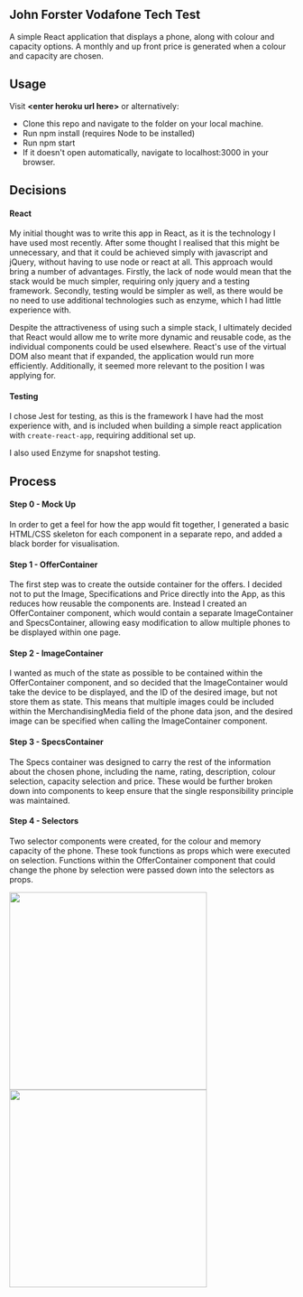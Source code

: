 ## John Forster Vodafone Tech Test
A simple React application that displays a phone, along with colour and capacity options. A monthly and up front price is generated when a colour and capacity are chosen.

## Usage
Visit **\<enter heroku url here\>** or alternatively:
* Clone this repo and navigate to the folder on your local machine.
* Run npm install (requires Node to be installed)
* Run npm start
* If it doesn't open automatically, navigate to localhost:3000 in your browser.

## Decisions
#### React
My initial thought was to write this app in React, as it is the technology I have used most recently. After some thought I realised that this might be unnecessary, and that it could be achieved simply with javascript and jQuery, without having to use node or react at all. This approach would bring a number of advantages. Firstly, the lack of node would mean that the stack would be much simpler, requiring only jquery and a testing framework. Secondly, testing would be simpler as well, as there would be no need to use additional technologies such as enzyme, which I had little experience with.

Despite the attractiveness of using such a simple stack, I ultimately decided that React would allow me to write more dynamic and reusable code, as the individual components could be used elsewhere. React's use of the virtual DOM also meant that if expanded, the application would run more efficiently. Additionally, it seemed more relevant to the position I was applying for.

#### Testing
I chose Jest for testing, as this is the framework I have had the most experience with, and is included when building a simple react application with `create-react-app`, requiring additional set up.

I also used Enzyme for snapshot testing.

## Process
#### Step 0 - Mock Up
In order to get a feel for how the app would fit together, I generated a basic HTML/CSS skeleton for each component in a separate repo, and added a black border for visualisation.

#### Step 1 - OfferContainer
The first step was to create the outside container for the offers. I decided not to put the Image, Specifications and Price directly into the App, as this reduces how reusable the components are. Instead I created an OfferContainer component, which would contain a separate ImageContainer and SpecsContainer, allowing easy modification to allow multiple phones to be displayed within one page.

#### Step 2 - ImageContainer
I wanted as much of the state as possible to be contained within the OfferContainer component, and so decided that the ImageContainer would take the device to be displayed, and the ID of the desired image, but not store them as state. This means that multiple images could be included within the MerchandisingMedia field of the phone data json, and the desired image can be specified when calling the ImageContainer component.

#### Step 3 - SpecsContainer
The Specs container was designed to carry the rest of the information about the chosen phone, including the name, rating, description, colour selection, capacity selection and price. These would be further broken down into components to keep ensure that the single responsibility principle was maintained.

#### Step 4 - Selectors
Two selector components were created, for the colour and memory capacity of the phone. These took functions as props which were executed on selection. Functions within the OfferContainer component that could change the phone by selection were passed down into the selectors as props.


<a href="https://preview.ibb.co/mcAYep/mock_up.png"><img  src="https://preview.ibb.co/mcAYep/mock_up.png" width=350/></a>
<a href="https://preview.ibb.co/hOVAQU/mock_up_code.png"><img src="https://preview.ibb.co/hOVAQU/mock_up_code.png" width=350/></a>


